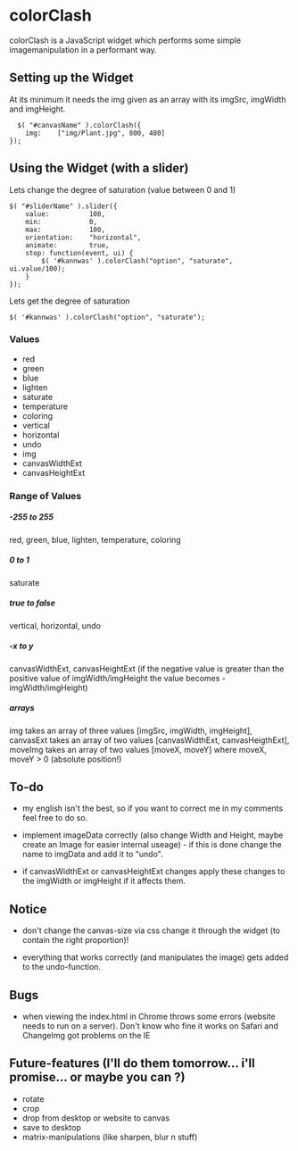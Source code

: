 colorClash
==========

colorClash is a JavaScript widget which performs some simple imagemanipulation in a performant way.

Setting up the Widget
---------------------
At its minimum it needs the img given as an array with its imgSrc, imgWidth and imgHeight.

	  $( "#canvasName" ).colorClash({
        img:	["img/Plant.jpg", 800, 480]
    });


Using the Widget (with a slider)
--------------------------------
Lets change the degree of saturation (value between 0 and 1)
  
	$( "#sliderName" ).slider({
		value:          100,
        min:            0,
        max:            100,
		orientation:    "horizontal",
		animate:        true,
        stop: function(event, ui) {
            $( '#kannwas' ).colorClash("option", "saturate", ui.value/100);
        }
	});

Lets get the degree of saturation

	$( '#kannwas' ).colorClash("option", "saturate");


### Values ###

- red
- green
- blue
- lighten
- saturate
- temperature
- coloring
- vertical
- horizontal
- undo
- img
- canvasWidthExt
- canvasHeightExt

### Range of Values ###

##### -255 to 255 #####
red, green, blue, lighten, temperature, coloring

##### 0 to 1 #####
saturate

##### true to false #####
vertical, horizontal, undo

##### -x to y #####
canvasWidthExt, canvasHeightExt 
(if the negative value is greater than the positive value of imgWidth/imgHeight the value
becomes -imgWidth/imgHeight)

##### arrays #####
img takes an array of three values [imgSrc, imgWidth, imgHeight],
canvasExt takes an array of two values [canvasWidthExt, canvasHeigthExt],
moveImg takes an array of two values [moveX, moveY] where moveX, moveY > 0 (absolute position!)


To-do
-----
- my english isn't the best, so if you want to correct me in my comments feel free to 
  	do so.
		
- implement imageData correctly (also change Width and Height, maybe create an Image for
		easier internal useage) - if this is done change the name to imgData and add it to "undo".

- if canvasWidthExt or canvasHeightExt changes apply these changes to the imgWidth or 
		imgHeight if it affects them.


Notice
------
- don't change the canvas-size via css change it through the widget (to contain
		the right proportion)!

- everything that works correctly (and manipulates the image) gets added to the undo-function.


Bugs
----
- when viewing the index.html in Chrome throws some errors (website needs to run on a server).
		Don't know who fine it works on Safari and ChangeImg got problems on the IE


Future-features (I'll do them tomorrow... i'll promise... or maybe you can ?)
-------------------------------------------------------------------------------
- rotate
- crop
- drop from desktop or website to canvas
- save to desktop
- matrix-manipulations (like sharpen, blur n stuff)